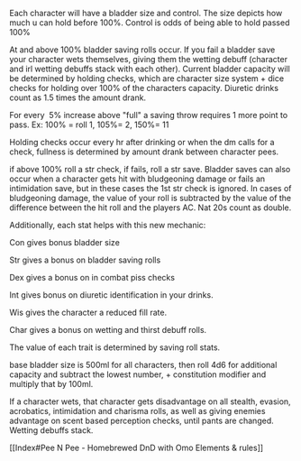 
Each character will have a bladder size and control. The size depicts how much u can hold before 100%. Control is odds of being able to hold passed 100%

  

At and above 100% bladder saving rolls occur. If you fail a bladder save your character wets themselves, giving them the wetting debuff (character and irl wetting debuffs stack with each other). Current bladder capacity will be determined by holding checks, which are character size system + dice checks for holding over 100% of the characters capacity. Diuretic drinks count as 1.5 times the amount drank.

  

For every  5% increase above "full" a saving throw requires 1 more point to pass. Ex: 100% = roll 1, 105%= 2, 150%= 11

  

Holding checks occur every hr after drinking or when the dm calls for a check, fullness is determined by amount drank between character pees.

  

if above 100% roll a str check, if fails, roll a str save. Bladder saves can also occur when a character gets hit with bludgeoning damage or fails an intimidation save, but in these cases the 1st str check is ignored. In cases of bludgeoning damage, the value of your roll is subtracted by the value of the difference between the hit roll and the players AC. Nat 20s count as double.

  
  

Additionally, each stat helps with this new mechanic:

Con gives bonus bladder size

Str gives a bonus on bladder saving rolls

Dex gives a bonus on in combat piss checks

Int gives bonus on diuretic identification in your drinks.

Wis gives the character a reduced fill rate.

Char gives a bonus on wetting and thirst debuff rolls.

  

The value of each trait is determined by saving roll stats.

  

base bladder size is 500ml for all characters, then roll 4d6 for additional capacity and subtract the lowest number, + constitution modifier and multiply that by 100ml. 

  

If a character wets, that character gets disadvantage on all stealth, evasion, acrobatics, intimidation and charisma rolls, as well as giving enemies advantage on scent based perception checks, until pants are changed. Wetting debuffs stack.

[[Index#Pee N Pee - Homebrewed DnD with Omo Elements & rules]]